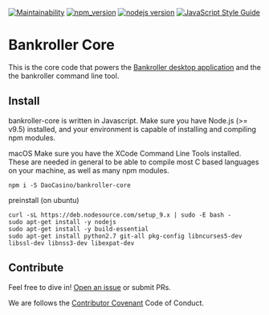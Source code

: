 [![Maintainability](https://api.codeclimate.com/v1/badges/d48797878570cbc411ac/maintainability)](https://codeclimate.com/github/DaoCasino/bankroller-core/maintainability) [![npm_version](https://img.shields.io/npm/v/npm.svg)](https://www.npmjs.com/get-npm) [![nodejs version](https://img.shields.io/badge/nodejs-%3E=9.5-green.svg)](https://nodejs.org/en/download/current/) [![JavaScript Style Guide](https://img.shields.io/badge/code_style-standard-brightgreen.svg)](https://standardjs.com)

# Bankroller Core

This is the core code that powers the [Bankroller desktop application](https://github.com/DaoCasino/BankRollerApp) and the the bankroller command line tool.

## Install
bankroller-core is written in Javascript. Make sure you have Node.js (>= v9.5) installed, and your environment is capable of installing and compiling npm modules.

macOS Make sure you have the XCode Command Line Tools installed. These are needed in general to be able to compile most C based languages on your machine, as well as many npm modules.
```
npm i -S DaoCasino/bankroller-core
```

preinstall (on ubuntu)
```
curl -sL https://deb.nodesource.com/setup_9.x | sudo -E bash -
sudo apt-get install -y nodejs
sudo apt-get install -y build-essential
sudo apt-get install python2.7 git-all pkg-config libncurses5-dev libssl-dev libnss3-dev libexpat-dev
```
## Contribute

Feel free to dive in! [Open an issue](https://github.com/DaoCasino/bankroller-core/issues/new) or submit PRs.

We are follows the [Contributor Covenant](https://www.contributor-covenant.org/version/1/4/code-of-conduct.html) Code of Conduct.
